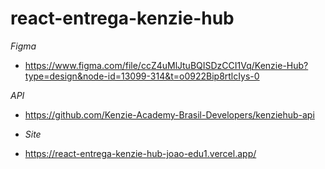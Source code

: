 # react-entrega-kenzie-hub

_Figma_

- https://www.figma.com/file/ccZ4uMlJtuBQISDzCCI1Vq/Kenzie-Hub?type=design&node-id=13099-314&t=o0922Bip8rtlcIys-0

_API_

- https://github.com/Kenzie-Academy-Brasil-Developers/kenziehub-api

- *Site*

- https://react-entrega-kenzie-hub-joao-edu1.vercel.app/
